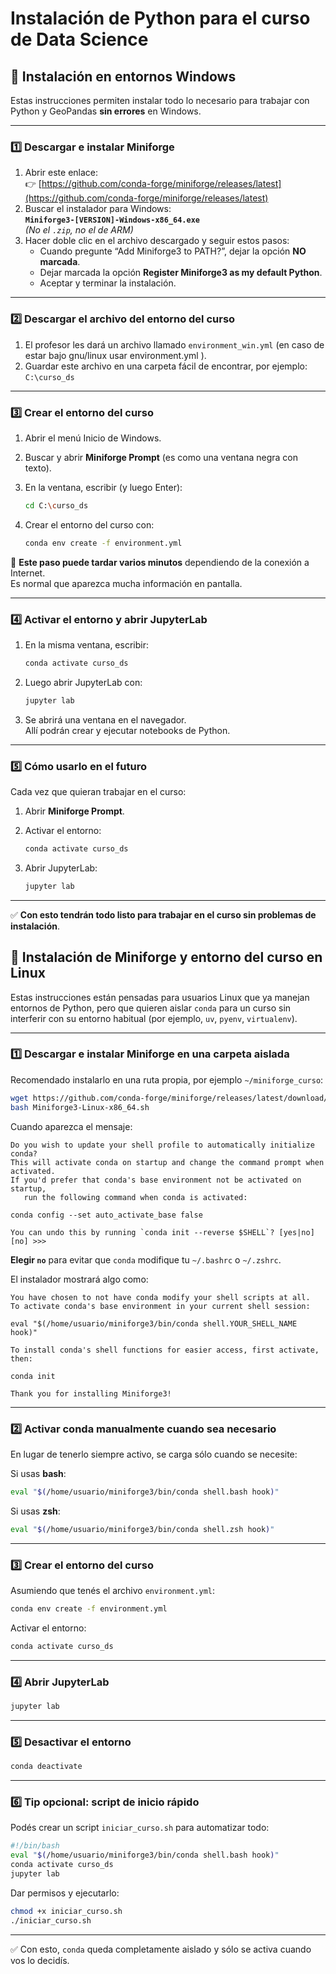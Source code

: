 # Instalación de Python para el curso de Data Science

## 📘 Instalación en entornos Windows

Estas instrucciones permiten instalar todo lo necesario para trabajar con Python y GeoPandas **sin errores** en Windows.

---

### 1️⃣ Descargar e instalar Miniforge

1. Abrir este enlace:  
   👉 [https://github.com/conda-forge/miniforge/releases/latest](https://github.com/conda-forge/miniforge/releases/latest)
2. Buscar el instalador para Windows:  
   **`Miniforge3-[VERSION]-Windows-x86_64.exe`**  
   *(No el `.zip`, no el de ARM)*
3. Hacer doble clic en el archivo descargado y seguir estos pasos:
   - Cuando pregunte “Add Miniforge3 to PATH?”, dejar la opción **NO marcada**.
   - Dejar marcada la opción **Register Miniforge3 as my default Python**.
   - Aceptar y terminar la instalación.

---

### 2️⃣ Descargar el archivo del entorno del curso

1. El profesor les dará un archivo llamado `environment_win.yml` (en caso de estar bajo gnu/linux usar environment.yml ).
2. Guardar este archivo en una carpeta fácil de encontrar, por ejemplo:  
   `C:\curso_ds`

---

### 3️⃣ Crear el entorno del curso

1. Abrir el menú Inicio de Windows.
2. Buscar y abrir **Miniforge Prompt** (es como una ventana negra con texto).
3. En la ventana, escribir (y luego Enter):

   ```bash
   cd C:\curso_ds
   ```

4. Crear el entorno del curso con:

   ```bash
   conda env create -f environment.yml
   ```

📌 **Este paso puede tardar varios minutos** dependiendo de la conexión a Internet.  
Es normal que aparezca mucha información en pantalla.

---

### 4️⃣ Activar el entorno y abrir JupyterLab

1. En la misma ventana, escribir:

   ```bash
   conda activate curso_ds
   ```

2. Luego abrir JupyterLab con:

   ```bash
   jupyter lab
   ```

3. Se abrirá una ventana en el navegador.  
   Allí podrán crear y ejecutar notebooks de Python.

---

### 5️⃣ Cómo usarlo en el futuro

Cada vez que quieran trabajar en el curso:

1. Abrir **Miniforge Prompt**.
2. Activar el entorno:

   ```bash
   conda activate curso_ds
   ```

3. Abrir JupyterLab:

   ```bash
   jupyter lab
   ```

---

✅ **Con esto tendrán todo listo para trabajar en el curso sin problemas de instalación**.


## 🐧 Instalación de Miniforge y entorno del curso en Linux

Estas instrucciones están pensadas para usuarios Linux que ya manejan entornos de Python, pero que quieren aislar `conda` para un curso sin interferir con su entorno habitual (por ejemplo, `uv`, `pyenv`, `virtualenv`).

---

### 1️⃣ Descargar e instalar Miniforge en una carpeta aislada

Recomendado instalarlo en una ruta propia, por ejemplo `~/miniforge_curso`:

```bash
wget https://github.com/conda-forge/miniforge/releases/latest/download/Miniforge3-Linux-x86_64.sh
bash Miniforge3-Linux-x86_64.sh
```

Cuando aparezca el mensaje:

```
Do you wish to update your shell profile to automatically initialize conda?
This will activate conda on startup and change the command prompt when activated.
If you'd prefer that conda's base environment not be activated on startup,
   run the following command when conda is activated:

conda config --set auto_activate_base false

You can undo this by running `conda init --reverse $SHELL`? [yes|no]
[no] >>>
```

**Elegir `no`** para evitar que `conda` modifique tu `~/.bashrc` o `~/.zshrc`.

El instalador mostrará algo como:

```
You have chosen to not have conda modify your shell scripts at all.
To activate conda's base environment in your current shell session:

eval "$(/home/usuario/miniforge3/bin/conda shell.YOUR_SHELL_NAME hook)" 

To install conda's shell functions for easier access, first activate, then:

conda init

Thank you for installing Miniforge3!
```

---

### 2️⃣ Activar conda manualmente cuando sea necesario

En lugar de tenerlo siempre activo, se carga sólo cuando se necesite:

Si usas **bash**:
```bash
eval "$(/home/usuario/miniforge3/bin/conda shell.bash hook)"
```

Si usas **zsh**:
```bash
eval "$(/home/usuario/miniforge3/bin/conda shell.zsh hook)"
```

---

### 3️⃣ Crear el entorno del curso

Asumiendo que tenés el archivo `environment.yml`:

```bash
conda env create -f environment.yml
```

Activar el entorno:
```bash
conda activate curso_ds
```

---

### 4️⃣ Abrir JupyterLab

```bash
jupyter lab
```

---

### 5️⃣ Desactivar el entorno

```bash
conda deactivate
```

---

### 6️⃣ Tip opcional: script de inicio rápido

Podés crear un script `iniciar_curso.sh` para automatizar todo:

```bash
#!/bin/bash
eval "$(/home/usuario/miniforge3/bin/conda shell.bash hook)"
conda activate curso_ds
jupyter lab
```

Dar permisos y ejecutarlo:
```bash
chmod +x iniciar_curso.sh
./iniciar_curso.sh
```

---

✅ Con esto, `conda` queda completamente aislado y sólo se activa cuando vos lo decidís.
